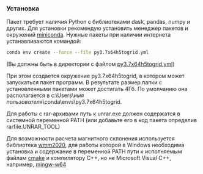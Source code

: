 ### Установка

Пакет требует наличия Python c библиотеками dask, pandas, numpy и других. Для установки рекомендую установить менеджер пакетов и окружений [miniconda](https://conda.io/miniconda.html). Нужные пакеты при наличии интернета устанавливаются командой:
```cmd
conda env create --force --file py3.7x64h5togrid.yml
```
(Вы должны быть в директории с файлом [py3.7x64h5togrid.yml](py3.7x64h5togrid.yml))

При этом создается окружение py3.7x64h5togrid, в котором может запускаться пакет программ. В результате размер папки с установленными пакетами может достигать 4Гб. По умолчанию она располагается в c:\Users\\_имя пользователя_\conda\envs\py3.7x64h5togrid.

Для работы с rar-архивами путь к unrar.exe должен содержатся в системной переменной PATH (или добавьте его в код пакета определив rarfile.UNRAR_TOOL)

Для возможности расчета магнитного склонения используется библиотека [wmm2020](https://github.com/space-physics/wmm2020), для работы которой в Windows необходима установка и содержание в переменной PATH пути к исполняемым файлам [cmake](https://cmake.org/) и компилятору С++, но не Microsoft Visual C++, например, [mingw-w64](https://sourceforge.net/projects/mingw-w64)